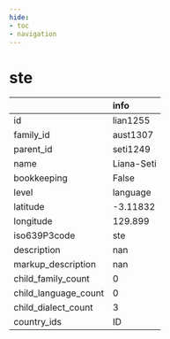 ```yaml
---
hide:
- toc
- navigation
---
```

# ste
|                      | info       |
|:---------------------|:-----------|
| id                   | lian1255   |
| family_id            | aust1307   |
| parent_id            | seti1249   |
| name                 | Liana-Seti |
| bookkeeping          | False      |
| level                | language   |
| latitude             | -3.11832   |
| longitude            | 129.899    |
| iso639P3code         | ste        |
| description          | nan        |
| markup_description   | nan        |
| child_family_count   | 0          |
| child_language_count | 0          |
| child_dialect_count  | 3          |
| country_ids          | ID         |